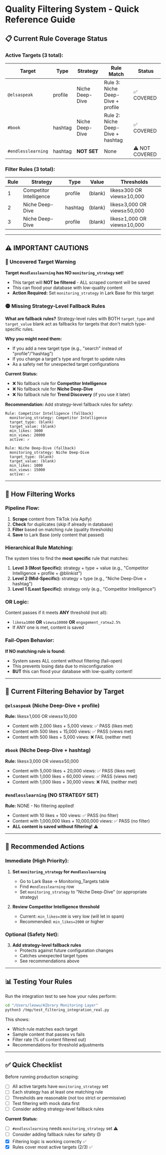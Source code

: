 # Quality Filtering System - Quick Reference Guide

## 📋 Current Rule Coverage Status

### Active Targets (3 total):
| Target | Type | Strategy | Rule Match | Status |
|--------|------|----------|------------|--------|
| `@elsaspeak` | profile | Niche Deep-Dive | Rule 3: Niche Deep-Dive + profile | ✅ COVERED |
| `#book` | hashtag | Niche Deep-Dive | Rule 2: Niche Deep-Dive + hashtag | ✅ COVERED |
| `#endlesslearning` | hashtag | **NOT SET** | None | ⚠️ NOT COVERED |

### Filter Rules (3 total):
| Rule | Strategy | Type | Value | Thresholds |
|------|----------|------|-------|------------|
| 1 | Competitor Intelligence | profile | (blank) | likes≥300 OR views≥10,000 |
| 2 | Niche Deep-Dive | hashtag | (blank) | likes≥3,000 OR views≥50,000 |
| 3 | Niche Deep-Dive | profile | (blank) | likes≥1,000 OR views≥10,000 |

---

## ⚠️ IMPORTANT CAUTIONS

### 🔴 Uncovered Target Warning
**Target `#endlesslearning` has NO `monitoring_strategy` set!**
- This target will **NOT be filtered** - ALL scraped content will be saved
- This can flood your database with low-quality content
- **Action Required:** Set `monitoring_strategy` in Lark Base for this target

### 🟡 Missing Strategy-Level Fallback Rules
**What are fallback rules?**
Strategy-level rules with BOTH `target_type` and `target_value` blank act as fallbacks for targets that don't match type-specific rules.

**Why you might need them:**
- If you add a new target type (e.g., "search" instead of "profile"/"hashtag")
- If you change a target's type and forget to update rules
- As a safety net for unexpected target configurations

**Current Status:**
- ❌ No fallback rule for **Competitor Intelligence**
- ❌ No fallback rule for **Niche Deep-Dive**
- ❌ No fallback rule for **Trend Discovery** (if you use it later)

**Recommendation:** Add strategy-level fallback rules for safety:
```
Rule: Competitor Intelligence (fallback)
  monitoring_strategy: Competitor Intelligence
  target_type: (blank)
  target_value: (blank)
  min_likes: 3000
  min_views: 20000
  active: ✓

Rule: Niche Deep-Dive (fallback)
  monitoring_strategy: Niche Deep-Dive
  target_type: (blank)
  target_value: (blank)
  min_likes: 1000
  min_views: 15000
  active: ✓
```

---

## 🔧 How Filtering Works

### Pipeline Flow:
1. **Scrape** content from TikTok (via Apify)
2. **Check** for duplicates (skip if already in database)
3. **Filter** based on matching rule (quality thresholds)
4. **Save** to Lark Base (only content that passed)

### Hierarchical Rule Matching:
The system tries to find the **most specific** rule that matches:
1. **Level 3 (Most Specific):** strategy + type + value (e.g., "Competitor Intelligence + profile + @blinkist")
2. **Level 2 (Mid-Specific):** strategy + type (e.g., "Niche Deep-Dive + hashtag")
3. **Level 1 (Least Specific):** strategy only (e.g., "Competitor Intelligence")

### OR Logic:
Content passes if it meets **ANY** threshold (not all):
- `likes≥1000` **OR** `views≥10000` **OR** `engagement_rate≥2.5%`
- If ANY one is met, content is saved

### Fail-Open Behavior:
**If NO matching rule is found:**
- System saves ALL content without filtering (fail-open)
- This prevents losing data due to misconfiguration
- **BUT** this can flood your database with low-quality content!

---

## 🎯 Current Filtering Behavior by Target

### `@elsaspeak` (Niche Deep-Dive + profile)
**Rule:** likes≥1,000 OR views≥10,000
- Content with 2,000 likes + 5,000 views: ✅ PASS (likes met)
- Content with 500 likes + 15,000 views: ✅ PASS (views met)
- Content with 500 likes + 5,000 views: ❌ FAIL (neither met)

### `#book` (Niche Deep-Dive + hashtag)
**Rule:** likes≥3,000 OR views≥50,000
- Content with 5,000 likes + 20,000 views: ✅ PASS (likes met)
- Content with 1,000 likes + 60,000 views: ✅ PASS (views met)
- Content with 1,000 likes + 30,000 views: ❌ FAIL (neither met)

### `#endlesslearning` (NO STRATEGY SET)
**Rule:** NONE - No filtering applied!
- Content with 10 likes + 100 views: ✅ PASS (no filter)
- Content with 1,000,000 likes + 10,000,000 views: ✅ PASS (no filter)
- **ALL content is saved without filtering!** ⚠️

---

## 🚀 Recommended Actions

### Immediate (High Priority):
1. **Set `monitoring_strategy` for `#endlesslearning`**
   - Go to Lark Base → Monitoring_Targets table
   - Find `#endlesslearning` row
   - Set `monitoring_strategy` to "Niche Deep-Dive" (or appropriate strategy)

2. **Review Competitor Intelligence threshold**
   - Current: `min_likes=300` is very low (will let in spam)
   - Recommended: `min_likes=2000` or higher

### Optional (Safety Net):
3. **Add strategy-level fallback rules**
   - Protects against future configuration changes
   - Catches unexpected target types
   - See recommendations above

---

## 📊 Testing Your Rules

Run the integration test to see how your rules perform:
```bash
cd "/Users/leowu/AIbrary Monitoring Layer"
python3 /tmp/test_filtering_integration_real.py
```

This shows:
- Which rule matches each target
- Sample content that passes vs fails
- Filter rate (% of content filtered out)
- Recommendations for threshold adjustments

---

## ✅ Quick Checklist

Before running production scraping:
- [ ] All active targets have `monitoring_strategy` set
- [ ] Each strategy has at least one matching rule
- [ ] Thresholds are reasonable (not too strict or permissive)
- [ ] Test filtering with mock data first
- [ ] Consider adding strategy-level fallback rules

**Current Status:**
- [ ] `#endlesslearning` needs `monitoring_strategy` set ⚠️
- [ ] Consider adding fallback rules for safety 🟡
- [x] Filtering logic is working correctly ✅
- [x] Rules cover most active targets (2/3) ✅
